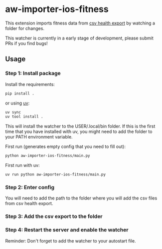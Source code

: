aw-importer-ios-fitness
==================

This extension imports fitness data from [csv health export](https://apps.apple.com/us/app/simple-health-export-csv/id1535380115) by watching a folder for changes.


This watcher is currently in a early stage of development, please submit PRs if you find bugs!


## Usage

### Step 1: Install package

Install the requirements:

```sh
pip install .
```

or using [uv](https://docs.astral.sh/uv/):

```sh
uv sync
uv tool install .
```

This will install the watcher to the USER/.local/bin folder. If this is the first time that you have
installed with uv, you might need to add the folder to your PATH environment variable.


First run (generates empty config that you need to fill out):
```sh
python aw-importer-ios-fitness/main.py
```

First run with uv:
```sh
uv run python aw-importer-ios-fitness/main.py
```

### Step 2: Enter config

You will need to add the path to the folder where you will add the csv files from csv health export.

### Step 3: Add the csv export to the folder

### Step 4: Restart the server and enable the watcher

Reminder: Don't forget to add the watcher to your autostart file.